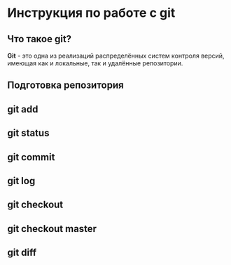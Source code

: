 # Инструкция по работе с git

## Что такое git?

**Git** - это одна из реализаций распределённых систем
контроля версий, имеющая как и локальные, так и
удалённые репозитории.

## Подготовка репозитория

## git add

## git status

## git commit

## git log 

## git checkout

## git checkout master

## git diff
